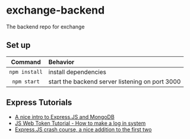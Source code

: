 # exchange-backend
The backend repo for exchange

## Set up
Command | Behavior
:---:|:---
``npm install`` | install dependencies
``npm start`` | start the backend server listening on port 3000


## Express Tutorials
- [A nice intro to Express.JS and MongoDB](https://youtu.be/vjf774RKrLc)
- [JS Web Token Tutorial - How to make a log in system](https://youtu.be/2jqok-WgelI)
- [Express.JS crash course, a nice addition to the first two](https://youtu.be/L72fhGm1tfE)
